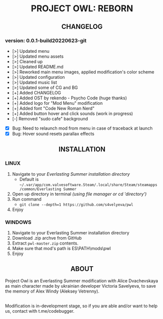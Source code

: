 <h1 align="center"><b>PROJECT OWL: REBORN</b></h1>

<h2 align="center"><b>CHANGELOG</b></h2>

### **version: 0.0.1-build20220623-git**
- [>] Updated menu
- [>] Updated menu assets
- [>] Cleaned up
- [>] Updated README.md
- [>] Reworked main menu images, applied modification's color scheme
- [>] Updated configuration
- [>] Updated music list
- [>] Updated some of CG and BG
- [+] Added CHANGELOG
- [+] Added OST by rekendo - Psycho Code (huge thanks)
- [+] Added logo for "Mod Menu" modification
- [+] Added font "Code New Roman Nerd"
- [+] Added button hover and click sounds (work in progress)
- [-] Removed "sudo cafe" background
- [x] Bug: Need to relaunch mod from menu in case of traceback at launch
- [x] Bug: Hover sound resets parallax effects

<h2 align="center"><b>INSTALLATION</b></h2>

### **LINUX**
1. Navigate to your *Everlasting Summer installation directory*
	+ Default is `~/.var/app/com.valvesoftware.Steam/.local/share/Steam/steamapps/common/Everlasting Summer`
2. Open up directory in terminal *(using file manager or cd 'directory')*
3. Run command
	+ `git clone --depth=1 https://github.com/s4velyeva/pwl`
4. Enjoy

### **WINDOWS**
1. Navigate to your Everlasting Summer installation directory
2. Download .zip archve from GitHub
3. Extract `pwl-master.zip` contents.
4. Make sure that mod's path is ES\PATH\mods\pwl
5. Enjoy

<h2 align="center"><b>ABOUT</b></h2>
Project Owl is an Everlasting Summer modification with Alice Dvachevskaya as main character made by ukrainian developer Victoria Savelyeva, to save the memory of Alex Windy (Aleksey Vetrenny).  </br>
<br/>

Modification is in-development stage, so if you are able and/or want to help us, contact with t.me/codebugger.

